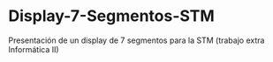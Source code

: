 # Display-7-Segmentos-STM
Presentación de un display de 7 segmentos para la STM (trabajo extra Informática II)
